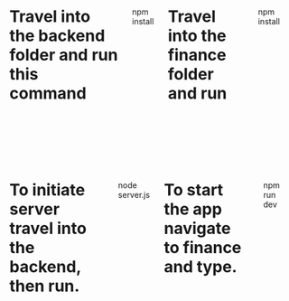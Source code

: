 <div style="display: flex; justify-content: center;">

<h1>Travel into the backend folder and run this command</h1>

<p style="padding: 5%;">npm install</p>


<h1>Travel into the finance folder and run</h1>

<p style="padding: 5%;">npm install</p>

</div>

<br><br><br>

<div style="display: flex; justify-content: center;">

<h1>To initiate server travel into the backend, then run.</h1>

<p style="padding: 5%;">node server.js</p>


<h1>To start the app navigate to finance and type.</h1>

<p style="padding: 5%;">npm run dev</p>

</div>